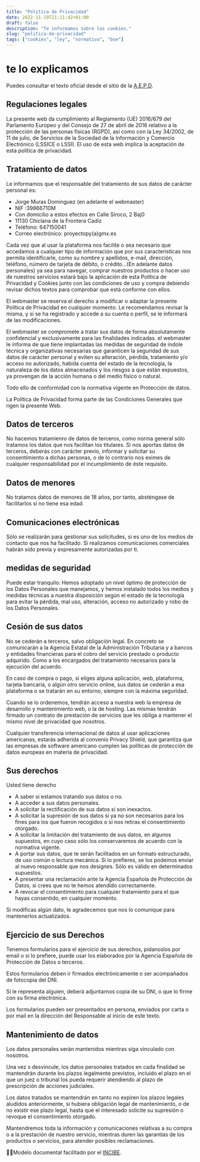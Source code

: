 ```yaml
---
title: "Politica de Privacidad"
date: 2022-11-19T21:11:42+01:00
draft: false
description: "Te informamos sobre las cookies."
slug: "politica-de-privacidad"
tags: ["cookies", "ley", "normativa", "boe"]
---
```


# te lo explicamos

Puedes consultar el texto oficial desde el sitio de la [A.E.P.D](https://www.aepd.es/es/politica-de-privacidad-y-aviso-legal).

## Regulaciones legales

La presente web da cumplimiento al Reglamento (UE) 2016/679 del Parlamento Europeo y del Consejo de 27 de abril de 2016 relativo a la protección de las personas físicas (RGPD), así como con la Ley 34/2002, de 11 de julio, de Servicios de la Sociedad de la Información y Comercio Electrónico (LSSICE o LSSI).
El uso de esta web implica la aceptación de esta política de privacidad.

## Tratamiento de datos

Le informamos que el responsable del tratamiento de sus datos de carácter personal es:

- Jorge Muras Dominguez (en adelante el webmaster)
- NIF :39866710M
- Con domicilio a estos efectos en Calle Siroco, 2 Baj0
- 11130 Chiclana de la Frontera Cadiz
- Teléfono: 647150041
- Correo electrónico: proyectopy(a)gmx.es

Cada vez que al usar la plataforma nos facilite o sea necesario que accedamos a cualquier tipo de información que por sus características nos permita identificarle, como su nombre y apellidos, e-mail, dirección, teléfono, número de tarjeta de débito, o crédito…(En adelante datos personales) ya sea para navegar, comprar nuestros productos o hacer uso de nuestros servicios estará bajo la aplicación de esta Política de Privacidad y Cookies junto con las condiciones de uso y compra debiendo revisar dichos textos para comprobar que está conforme con ellos.

El webmaster se reserva el derecho a modificar o adaptar la presente Política de Privacidad en cualquier momento. Le recomendamos revisar la misma, y si se ha registrado y accede a su cuenta o perfil, se le informará de las modificaciones.

El webmaster se compromete a tratar sus datos de forma absolutamente confidencial y exclusivamente para las finalidades indicadas. el webmaster le informa de que tiene implantadas las medidas de seguridad de índole técnica y organizativas necesarias que garanticen la seguridad de sus datos de carácter personal y eviten su alteración, pérdida, tratamiento y/o acceso no autorizado, habida cuenta del estado de la tecnología, la naturaleza de los datos almacenados y los riesgos a que están expuestos, ya provengan de la acción humana o del medio físico o natural. 

Todo ello de conformidad con la normativa vigente en Protección de datos.

La Política de Privacidad forma parte de las Condiciones Generales que rigen la presente Web.

## Datos de terceros

No hacemos tratamienro de datos de terceros, como norma general sólo tratamos los datos que nos facilitan los titulares. Si nos aportas datos de terceros, deberás con carácter previo, informar y solicitar su consentimiento a dichas personas, o de lo contrario nos eximes de cualquier responsabilidad por el incumplimiento de éste requisito.

## Datos de menores

No tratamos datos de menores de 18 años, por tanto, absténgase de facilitarlos si no tiene esa edad.

## Comunicaciones electrónicas

Sólo se realizarán para gestionar sus solicitudes, si es uno de los medios de contacto que nos ha facilitado.
Si realizamos comunicaciones comerciales habrán sido previa y expresamente autorizadas por ti.

## medidas de seguridad

Puede estar tranquilo: Hemos adoptado un nivel óptimo de protección de los Datos Personales que manejamos, y hemos instalado todos los medios y medidas técnicas a nuestra disposición según el estado de la tecnología para evitar la pérdida, mal uso, alteración, acceso no autorizado y robo de los Datos Personales.


## Cesión de sus datos

No se cederán a terceros, salvo obligación legal. En concreto se comunicarán a la Agencia Estatal de la Administración Tributaria y a bancos y entidades financieras para el cobro del servicio prestado o producto adquirido. Como a los encargados del tratamiento necesarios para la ejecución del acuerdo.

En caso de compra o pago, si eliges alguna aplicación, web, plataforma, tarjeta bancaria, o algún otro servicio online, sus datos se cederán a esa plataforma o se tratarán en su entorno, siempre con la máxima seguridad.

Cuando se lo ordenemos, tendrán acceso a nuestra web la empresa de desarrollo y mantenimiento web, o la de hosting. Las mismas tendrán firmado un contrato de prestación de servicios que les obliga a mantener el mismo nivel de privacidad que nosotros.

Cualquier transferencia internacional de datos al usar aplicaciones americanas, estarás adherida al convenio Privacy Shield, que garantiza que las empresas de software americano cumplen las políticas de protección de datos europeas en materia de privacidad.

## Sus derechos

Usted tiene derecho

- A saber si estamos tratando sus datos o no.
- A acceder a sus datos personales.
- A solicitar la rectificación de sus datos si son inexactos.
- A solicitar la supresión de sus datos si ya no son necesarios para los fines para los que fueron recogidos o si nos retiras el consentimiento otorgado.
- A solicitar la limitación del tratamiento de sus datos, en algunos supuestos, en cuyo caso sólo los conservaremos de acuerdo con la normativa vigente.
- A portar sus datos, que te serán facilitados en un formato estructurado, de uso común o lectura mecánica. Si lo prefieres, se los podemos enviar al nuevo responsable que nos designes. Sólo es válido en determinados supuestos.
- A presentar una reclamación ante la Agencia Española de Protección de Datos, si crees que no te hemos atendido correctamente.
- A revocar el consentimiento para cualquier tratamiento para el que hayas consentido, en cualquier momento.

Si modificas algún dato, le agradecemos que nos lo comunique para mantenerlos actualizados.

## Ejercicio de sus Derechos

Tenemos formularios para el ejercicio de sus derechos, pídanoslos por email o si lo prefiere, puede usar los elaborados por la Agencia Española de Protección de Datos o terceros.

Estos formularios deben ir firmados electrónicamente o ser acompañados de fotocopia del DNI.

Si le representa alguien, deberá adjuntarnos copia de su DNI, o que lo firme con su firma electrónica.

Los formularios pueden ser presentados en persona, enviados por carta o por mail en la dirección del Responsable al inicio de este texto.

## Mantenimiento de datos

Los datos personales serán mantenidos mientras siga vinculado con nosotros.

Una vez s desvincule, los datos personales tratados en cada finalidad se mantendrán durante los plazos legalmente previstos, incluido el plazo en el que un juez o tribunal los pueda requerir atendiendo al plazo de prescripción de acciones judiciales.

Los datos tratados se mantendrán en tanto no expiren los plazos legales aludidos anteriormente, si hubiera obligación legal de mantenimiento, o de no existir ese plazo legal, hasta que el interesado solicite su supresión o revoque el consentimiento otorgado.

Mantendremos toda la información y comunicaciones relativas a su compra o a la prestación de nuestro servicio, mientras duren las garantías de los productos o servicios, para atender posibles reclamaciones.


🙋‍♀️Modelo documental facilitado por el [INCIBE](https://www.incibe.es/extfrontinteco/img/File/empresas/dosieres/protege_tu_web/protege_tu_web_leyenda_lopd_web.pdf).

